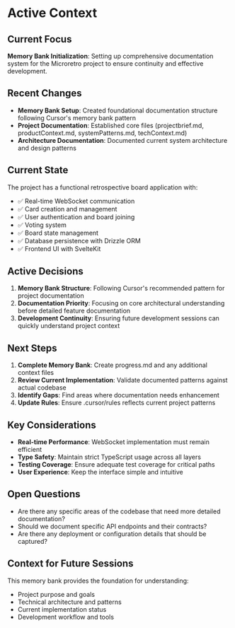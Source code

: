 # Active Context

## Current Focus
**Memory Bank Initialization**: Setting up comprehensive documentation system for the Microretro project to ensure continuity and effective development.

## Recent Changes
- **Memory Bank Setup**: Created foundational documentation structure following Cursor's memory bank pattern
- **Project Documentation**: Established core files (projectbrief.md, productContext.md, systemPatterns.md, techContext.md)
- **Architecture Documentation**: Documented current system architecture and design patterns

## Current State
The project has a functional retrospective board application with:
- ✅ Real-time WebSocket communication
- ✅ Card creation and management
- ✅ User authentication and board joining
- ✅ Voting system
- ✅ Board state management
- ✅ Database persistence with Drizzle ORM
- ✅ Frontend UI with SvelteKit

## Active Decisions
1. **Memory Bank Structure**: Following Cursor's recommended pattern for project documentation
2. **Documentation Priority**: Focusing on core architectural understanding before detailed feature documentation
3. **Development Continuity**: Ensuring future development sessions can quickly understand project context

## Next Steps
1. **Complete Memory Bank**: Create progress.md and any additional context files
2. **Review Current Implementation**: Validate documented patterns against actual codebase
3. **Identify Gaps**: Find areas where documentation needs enhancement
4. **Update Rules**: Ensure .cursor/rules reflects current project patterns

## Key Considerations
- **Real-time Performance**: WebSocket implementation must remain efficient
- **Type Safety**: Maintain strict TypeScript usage across all layers
- **Testing Coverage**: Ensure adequate test coverage for critical paths
- **User Experience**: Keep the interface simple and intuitive

## Open Questions
- Are there any specific areas of the codebase that need more detailed documentation?
- Should we document specific API endpoints and their contracts?
- Are there any deployment or configuration details that should be captured?

## Context for Future Sessions
This memory bank provides the foundation for understanding:
- Project purpose and goals
- Technical architecture and patterns
- Current implementation status
- Development workflow and tools 